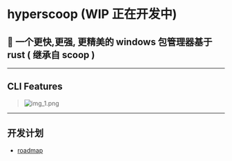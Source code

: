 # hyperscoop    (WIP 正在开发中) 

## 🐼 一个更快,更强, 更精美的  windows 包管理器基于 rust ( 继承自 scoop )  

--- 
##  CLI Features  
> ![img_1.png](img/img_1.png) 
--- 
##  开发计划   
 -  [roadmap](./roadmap.md) 
